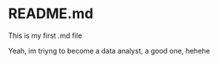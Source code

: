 # README.md
This is my first .md file 

Yeah, im triyng to become a data analyst, a good one, hehehe
